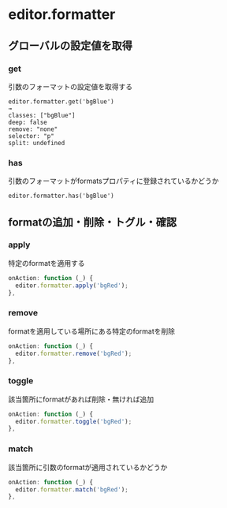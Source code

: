 # editor.formatter

## グローバルの設定値を取得

### get

引数のフォーマットの設定値を取得する

```
editor.formatter.get('bgBlue')
→
classes: ["bgBlue"]
deep: false
remove: "none"
selector: "p"
split: undefined
```

### has

引数のフォーマットがformatsプロパティに登録されているかどうか

```
editor.formatter.has('bgBlue')
```


## formatの追加・削除・トグル・確認

### apply

特定のformatを適用する

```js
onAction: function (_) {
  editor.formatter.apply('bgRed');
},
```

### remove

formatを適用している場所にある特定のformatを削除

```js
onAction: function (_) {
  editor.formatter.remove('bgRed');
},
```

### toggle

該当箇所にformatがあれば削除・無ければ追加

```js
onAction: function (_) {
  editor.formatter.toggle('bgRed');
},

```

### match

該当箇所に引数のformatが適用されているかどうか

```js
onAction: function (_) {
  editor.formatter.match('bgRed');
},

```